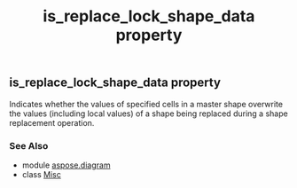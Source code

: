 ﻿---
title: is_replace_lock_shape_data property
second_title: Aspose.Diagram for Python via .NET API References
description: 
type: docs
weight: 120
url: /python-net/aspose.diagram/misc/is_replace_lock_shape_data/
is_root: false
---

## is_replace_lock_shape_data property


Indicates whether the values of specified cells in a master shape overwrite the values (including local values) of a shape being replaced during a shape replacement operation.

### See Also
* module [aspose.diagram](../../)
* class [Misc](/diagram/python-net/aspose.diagram/misc)

